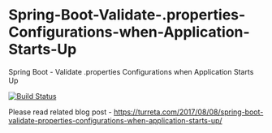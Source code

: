 # Spring-Boot-Validate-.properties-Configurations-when-Application-Starts-Up
Spring Boot - Validate .properties Configurations when Application Starts Up

[![Build Status](https://travis-ci.org/Turreta/Spring-Boot-Validate-.properties-Configurations-when-Application-Starts-Up.svg?branch=master)](https://travis-ci.org/Turreta/Spring-Boot-Validate-.properties-Configurations-when-Application-Starts-Up)

Please read related blog post - https://turreta.com/2017/08/08/spring-boot-validate-properties-configurations-when-application-starts-up/
